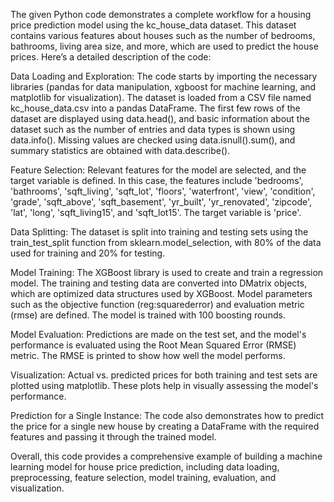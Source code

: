 The given Python code demonstrates a complete workflow for a housing price prediction model using the kc_house_data dataset.
This dataset contains various features about houses such as the number of bedrooms, bathrooms, living area size, and more, which are used to predict the house prices. Here’s a detailed description of the code:

Data Loading and Exploration:
The code starts by importing the necessary libraries (pandas for data manipulation, xgboost for machine learning, and matplotlib for visualization). The dataset is loaded from a CSV file named kc_house_data.csv into a pandas DataFrame. The first few rows of the dataset are displayed using data.head(), and basic information about the dataset such as the number of entries and data types is shown using data.info(). Missing values are checked using data.isnull().sum(), and summary statistics are obtained with data.describe().

Feature Selection:
Relevant features for the model are selected, and the target variable is defined. In this case, the features include 'bedrooms', 'bathrooms', 'sqft_living', 'sqft_lot', 'floors', 'waterfront', 'view', 'condition', 'grade', 'sqft_above', 'sqft_basement', 'yr_built', 'yr_renovated', 'zipcode', 'lat', 'long', 'sqft_living15', and 'sqft_lot15'. The target variable is 'price'.

Data Splitting:
The dataset is split into training and testing sets using the train_test_split function from sklearn.model_selection, with 80% of the data used for training and 20% for testing.

Model Training:
The XGBoost library is used to create and train a regression model. The training and testing data are converted into DMatrix objects, which are optimized data structures used by XGBoost. Model parameters such as the objective function (reg:squarederror) and evaluation metric (rmse) are defined. The model is trained with 100 boosting rounds.

Model Evaluation:
Predictions are made on the test set, and the model's performance is evaluated using the Root Mean Squared Error (RMSE) metric. The RMSE is printed to show how well the model performs.

Visualization:
Actual vs. predicted prices for both training and test sets are plotted using matplotlib. These plots help in visually assessing the model's performance.

Prediction for a Single Instance:
The code also demonstrates how to predict the price for a single new house by creating a DataFrame with the required features and passing it through the trained model.

Overall, this code provides a comprehensive example of building a machine learning model for house price prediction, including data loading, preprocessing, feature selection, model training, evaluation, and visualization.
